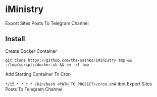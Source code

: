 # iMinistry
Export Sites Posts To Telegram Channel

## Install

Create Docker Container

`git clone https://github.com/the-sashko/iMinistry tmp && ./tmp/scripts/docker.sh && rm -rf tmp`

Add Starting Container To Cron

`*/15 * * * * /bin/bash <PATH_TO_PROJECT>/cron.sh`# ibot
Export Sites Posts To Telegram Channel
